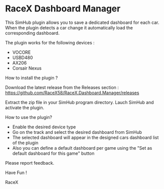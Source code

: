 # RaceX Dashboard Manager

This SimHub plugin allows you to save a dedicated dashboard for each car.
When the plugin detects a car change it automatically load the corresponding dashboard.

The plugin works for the following devices :

- VOCORE
- USBD480
- AX206
- Corsair Nexus

How to install the plugin ?

Download the latest release from the Releases section :
https://github.com/RaceX58/RaceX.Dashboard.Manager/releases

Extract the zip file in your SimHub program directory.
Lauch SimHub and activate the plugin.

How to use the plugin?

- Enable the desired device type
- Go on the track and select the desired dashboard from SimHub
- The selected dashboard will appear in the designed cars dashboard list of the plugin
- Also you can define a default dashboard per game using the "Set as default dashboard for this game" button

Please report feedback.

Have Fun !

RaceX
